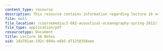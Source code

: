 ```yaml
---
content_type: resource
description: This resource contains information regarding lecture 16 notes.
file: null
file_location: /coursemedia/2-682-acoustical-oceanography-spring-2012/1da781ae192c694ae6b5d71258358aee_MIT2_682S12_lec16.pdf
file_type: application/pdf
resourcetype: Document
title: Lecture 16 Notes
uid: 1da781ae-192c-694a-e6b5-d71258358aee
---
```


